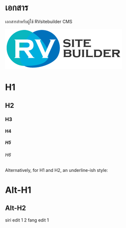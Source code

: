 # เอกสาร

เอกสารสำหรับผู้ใช้ RVsitebuilder CMS

![Kiku](images/logo.png)



# H1
## H2
### H3
#### H4
##### H5
###### H6

Alternatively, for H1 and H2, an underline-ish style:

Alt-H1
======

Alt-H2
------

siri edit 1 2
fang edit 1